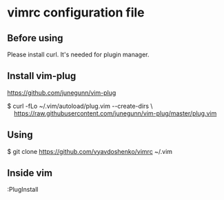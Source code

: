 # vimrc configuration file

## Before using
Please install curl. It's needed for plugin manager.

## Install vim-plug 
https://github.com/junegunn/vim-plug

$ curl -fLo ~/.vim/autoload/plug.vim --create-dirs \\<br/>
&nbsp;&nbsp;&nbsp;&nbsp;https://raw.githubusercontent.com/junegunn/vim-plug/master/plug.vim

## Using 
$ git clone https://github.com/vyavdoshenko/vimrc ~/.vim

## Inside vim
:PlugInstall
